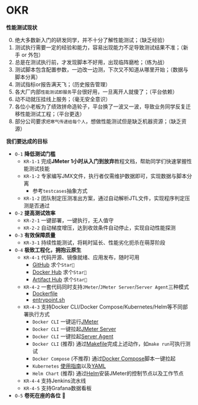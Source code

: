# OKR

**性能测试现状**

0. 绝大多数新入门的研发同学，并不十分了解性能测试；（缺乏经验）
1. 测试执行需要一定的经验和能力，容易出现能力不足导致测试结果不准；（新手 or 外包）
2. 总是在测试执行前，才发现脚本不好用，出现临阵磨枪；（练为战）
3. 测试脚本包含配置参数，一边改一边测，下次又不知道从哪里开始；（数据与脚本分离）
4. 测试指标or报告满天飞；（历史报告管理）
5. 各大厂内部`性能测试即服务`平台很好用，一旦离开人就傻了；（平台依赖）
6. 动不动就压挂线上服务；（毫无安全意识）
7. 各位小老板为了绩效拼命造轮子，平台换了一波又一波，导致业务同学反复迁移性能测试工程；（平台更迭）
8. 部分公司要求`把寒气传递给每个人`，想做性能测试但是缺乏机器资源；（缺乏资源）

**我们要达成的目标**

- `O-1` **降低测试门槛**
  - `KR-1-1` 完成**JMeter 1小时从入门到放弃**教程文档，帮助同学们快速掌握性能测试技能
  - `KR-1-2` 专家编写JMX文件，执行者仅需维护数据即可，实现数据与脚本分离
    - 参考`testcases`抽象方式
  - `KR-1-2` 团队制定压测准出方案，通过自动解析JTL文件，实现程序判定压测是否通过
- `O-2` **提高测试效率**
  - `KR-2-1` 一键部署，一键执行，无人值守
  - `KR-2-2` 自动梯度增压，达到收敛条件自动停止，实现自动性能探测
- `O-3` **有效保障质量**
  - `KR-3-1` 持续性能测试，将耗时延长、性能劣化扼杀在萌芽阶段
- `O-4` **极致工程化，拥抱云原生**
  - `KR-4-1` 代码开源、镜像就绪、应用发布，随时可用
    - [GitHub](https://github.com/liukunup/JMeter) 求个`Star🌟`
    - [Docker Hub](https://hub.docker.com/r/liukunup/jmeter) 求个`Star🌟`
    - [Artifact Hub](https://artifacthub.io/packages/helm/jmeter/jmeter) 求个`Star🌟`
  - `KR-4-2` 一套代码同时支持`JMeter`/`JMeter Server`/`Server Agent`三种模式
    - [Dockerfile](jmeter/Dockerfile)
    - [entrypoint.sh](jmeter/entrypoint.sh)
  - `KR-4-3` 支持Docker CLI/Docker Compose/Kubernetes/Helm等不同部署执行方式
    - `Docker CLI` 一键运行[JMeter](run_jmeter.sh)
    - `Docker CLI` 一键拉起[JMeter Server](run_jmeter_server.sh)
    - `Docker CLI` 一键拉起[Server Agent](run_server_agent.sh)
    - `Docker CLI` (推荐) 通过[Makefile](Makefile)完成上述动作，如`make run`可执行测试
    - `Docker Compose` (不推荐) 通过[Docker Compose](docker-compose.yaml)脚本一键拉起
    - `Kubernetes` [使用指南](all-in-one/README.md)以及[YAML](all-in-one/perf.yaml)
    - `Helm Chart` (推荐) 通过[Helm](helm-charts/README.md)安装JMeter的控制节点以及工作节点
  - `KR-4-4` 支持Jenkins流水线
  - `KR-4-5` 支持Grafana数据看板
- `O-5` **卷死在座的各位** 👻
